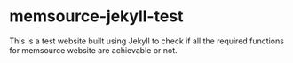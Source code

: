 # memsource-jekyll-test
This is a test website built using Jekyll to check if all the required functions for memsource website are achievable or not.
